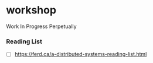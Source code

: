 # workshop
Work In Progress Perpetually

### Reading List
- [ ] https://ferd.ca/a-distributed-systems-reading-list.html
